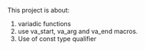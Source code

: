 This project is about:
1. variadic functions
2. use va_start, va_arg and va_end macros.
3. Use of const type qualifier
